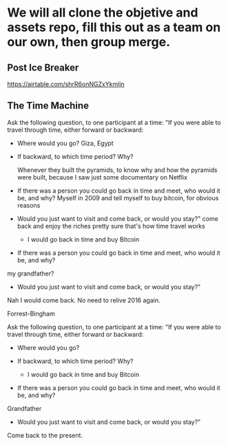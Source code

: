 # We will all clone the objetive and assets repo, fill this out as a team on our own, then group merge.

## Post Ice Breaker

https://airtable.com/shrR6onNGZxYkmljn

## **The Time Machine**

Ask the following question, to one participant at a time: "If you were able to travel through time, either forward or backward:

- Where would you go?
  Giza, Egypt

- If backward, to which time period? Why?

  Whenever they built the pyramids, to know why and how the pyramids were built, because I saw just some documentary on Netflix

- If there was a person you could go back in time and meet, who would it be, and why?
  Myself in 2009 and tell myself to buy bitcoin, for obvious reasons

- Would you just want to visit and come back, or would you stay?"
  come back and enjoy the riches pretty sure that's how time travel works


  - I would go back in time and buy Bitcoin

- If there was a person you could go back in time and meet, who would it be, and why?

my grandfather?

- Would you just want to visit and come back, or would you stay?"

Nah I would come back. No need to relive 2016 again.

Forrest-Bingham

Ask the following question, to one participant at a time: "If you were able to travel through time, either forward or backward:

- Where would you go?
- If backward, to which time period? Why?

  - I would go back in time and buy Bitcoin

- If there was a person you could go back in time and meet, who would it be, and why?

Grandfather

- Would you just want to visit and come back, or would you stay?"

Come back to the present.
